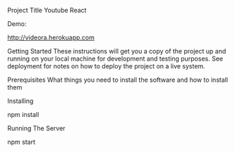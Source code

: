 Project Title
Youtube React

Demo:

http://videora.herokuapp.com


Getting Started
These instructions will get you a copy of the project up and running on your local machine for development and testing purposes. See deployment for notes on how to deploy the project on a live system.

Prerequisites
What things you need to install the software and how to install them


Installing


npm install


Running The Server


npm start

